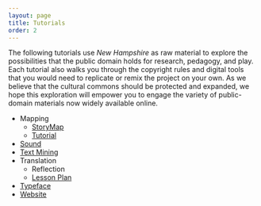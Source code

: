 ```yaml
---
layout: page
title: Tutorials
order: 2
---
```


The following tutorials use _New Hampshire_ as raw material to explore the possibilities that the public domain holds for research, pedagogy, and play. Each tutorial also walks you through the copyright rules and digital tools that you would need to replicate or remix the project on your own. As we believe that the cultural commons should be protected and expanded, we hope this exploration will empower you to engage the variety of public-domain materials now widely available online.

- Mapping
	- [StoryMap](http://unclosure.scholarslab.org/texts/storymap/)
	- [Tutorial](http://unclosure.scholarslab.org/texts/StoryMapTutorial/)
- [Sound](http://unclosure.scholarslab.org/texts/sound/)
- [Text Mining](http://unclosure.scholarslab.org/texts/text-mining/)
- Translation
	- Reflection
	- [Lesson Plan](http://unclosure.scholarslab.org/texts/Teaching%20Translation%20with%20the%20Public%20Domain/)
- [Typeface](http://unclosure.scholarslab.org/texts/Typeface/)
- [Website](http://unclosure.scholarslab.org/texts/website-tutorial/)

